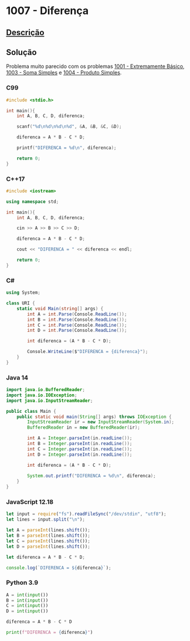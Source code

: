 # 1007 - Diferença

## [Descrição](https://www.beecrowd.com.br/judge/pt/problems/view/1007)

## Solução

Problema muito parecido com os problemas [1001 - Extremamente Básico](../1001/README.md), [1003 - Soma Simples](../1003/README.md) e [1004 - Produto Simples](../1004/README.md).

### C99

```c
#include <stdio.h>

int main(){
    int A, B, C, D, diferenca;

    scanf("%d\n%d\n%d\n%d", &A, &B, &C, &D);

    diferenca = A * B - C * D;

    printf("DIFERENCA = %d\n", diferenca);

    return 0;
}
```

### C++17

```cpp
#include <iostream>

using namespace std;

int main(){
    int A, B, C, D, diferenca;

    cin >> A >> B >> C >> D;

    diferenca = A * B - C * D;

    cout << "DIFERENCA = " << diferenca << endl;

    return 0;
}
```

### C#
```cs
using System;

class URI {
    static void Main(string[] args) {
        int A = int.Parse(Console.ReadLine());
        int B = int.Parse(Console.ReadLine());
        int C = int.Parse(Console.ReadLine());
        int D = int.Parse(Console.ReadLine());

        int diferenca = (A * B - C * D);

        Console.WriteLine($"DIFERENCA = {diferenca}");
    }
}
```

### Java 14
```java
import java.io.BufferedReader;
import java.io.IOException;
import java.io.InputStreamReader;

public class Main {
    public static void main(String[] args) throws IOException {
        InputStreamReader ir = new InputStreamReader(System.in);
        BufferedReader in = new BufferedReader(ir);

        int A = Integer.parseInt(in.readLine());
        int B = Integer.parseInt(in.readLine());
        int C = Integer.parseInt(in.readLine());
        int D = Integer.parseInt(in.readLine());

        int diferenca = (A * B - C * D);
        
        System.out.printf("DIFERENCA = %d\n", diferenca);
    }
}
```

### JavaScript 12.18

```javascript
let input = require("fs").readFileSync("/dev/stdin", "utf8");
let lines = input.split("\n");

let A = parseInt(lines.shift());
let B = parseInt(lines.shift());
let C = parseInt(lines.shift());
let D = parseInt(lines.shift());

let diferenca = A * B - C * D;

console.log(`DIFERENCA = ${diferenca}`);
```

### Python 3.9

```python
A = int(input())
B = int(input())
C = int(input())
D = int(input())

diferenca = A * B - C * D

print(f"DIFERENCA = {diferenca}")
```